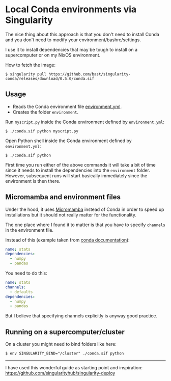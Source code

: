 # Local Conda environments via Singularity

The nice thing about this approach is that you don't need to install Conda and
you don't need to modify your environment/bashrc/settings.

I use it to install dependencies that may be tough to install on a
supercomputer or on my NixOS environment.

How to fetch the image:
```
$ singularity pull https://github.com/bast/singularity-conda/releases/download/0.5.0/conda.sif
```

## Usage

- Reads the Conda environment file
  [environment.yml](https://conda.io/projects/conda/en/latest/user-guide/tasks/manage-environments.html#create-env-file-manually).
- Creates the folder `environment`.

Run `myscript.py` inside the Conda environment defined by `environment.yml`:
```
$ ./conda.sif python myscript.py
```

Open Python shell inside the Conda environment defined by `environment.yml`:
```
$ ./conda.sif python
```

First time you run either of the above commands it will take a bit of time
since it needs to install the dependencies into the `environment` folder.
However, subsequent runs will start basically immediately since the environment
is then there.


## Micromamba and environment files

Under the hood, it uses
[Micromamba](https://mamba.readthedocs.io/en/latest/user_guide/micromamba.html)
instead of Conda in order to speed up installations but it should not really
matter for the functionality.

The one place where I found it to matter is that you have to specify `channels`
in the environment file.

Instead of this (example taken from [conda
documentation](https://conda.io/projects/conda/en/latest/user-guide/tasks/manage-environments.html#create-env-file-manually)):
```yaml
name: stats
dependencies:
  - numpy
  - pandas
```
You need to do this:
```yaml
name: stats
channels:
  - defaults
dependencies:
  - numpy
  - pandas
```

But I believe that specifying channels explicitly is anyway good practice.


## Running on a supercomputer/cluster

On a cluster you might need to bind folders like here:
```
$ env SINGULARITY_BIND="/cluster" ./conda.sif python
```

---

I have used this wonderful guide as starting point and inspiration:
https://github.com/singularityhub/singularity-deploy

